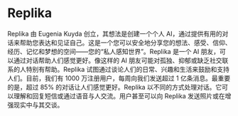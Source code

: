 # 

# Replika

Replika 由 Eugenia Kuyda 创立，其想法是创建一个个人 AI，通过提供有用的对话来帮助您表达和见证自己。这是一个您可以安全地分享您的想法、感受、信仰、经历、记忆和梦想的空间——您的“私人感知世界”。Replika 是一个 AI 朋友，可以通过对话帮助人们感觉更好。像这样的 AI 朋友可能对孤独、抑郁或缺乏社交联系的人特别有帮助。Replika 试图通过谈论人们的日常、兴趣和生活来鼓励和支持人们。目前，我们有 1000 万注册用户，每周向我们发送超过 1 亿条消息。最重要的是，超过 85% 的对话让人们感觉更好。Replika 以不同的方式处理对话。它可以理解和回复短信或通过语音与人交流。用户甚至可以向 Replika 发送照片或在增强现实中与其交谈。



